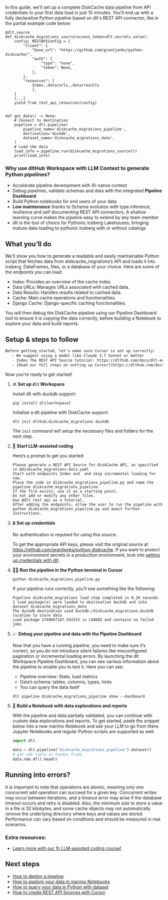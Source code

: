 In this guide, we'll set up a complete DiskCache data pipeline from API credentials to your first data load in just 10 minutes. You'll end up with a fully declarative Python pipeline based on dlt's REST API connector, like in the partial example code below:

```python-outcome
@dlt.source
def diskcache_migrations_source(access_token=dlt.secrets.value):
    config: RESTAPIConfig = {
        "client": {
            "base_url": "https://github.com/grantjenks/python-diskcache/",
            "auth": {
                "type": "none",
                "token": None,
            },
        },
        "resources": [
            Index,,data/urls,,data/results
            ],
    }
    [...]
    yield from rest_api_resources(config)


def get_data() -> None:
    # Connect to destination
    pipeline = dlt.pipeline(
        pipeline_name='diskcache_migrations_pipeline',
        destination='duckdb',
        dataset_name='diskcache_migrations_data', 
    )
    # Load the data
    load_info = pipeline.run(diskcache_migrations_source())
    print(load_info) 
```

### Why use dltHub Workspace with LLM Context to generate Python pipelines?

- Accelerate pipeline development with AI-native context
- Debug pipelines, validate schemas and data with the integrated **Pipeline Dashboard**
- Build Python notebooks for end users of your data
- **Low maintenance** thanks to Schema evolution with type inference, resilience and self documenting REST API connectors. A shallow learning curve makes the pipeline easy to extend by any team member
- dlt is the tool of choice for Pythonic Iceberg Lakehouses, bringing mature data loading to pythonic Iceberg with or without catalogs

## What you’ll do

We’ll show you how to generate a readable and easily maintainable Python script that fetches data from diskcache_migrations’s API and loads it into Iceberg, DataFrames, files, or a database of your choice. Here are some of the endpoints you can load:

- Index: Provides an overview of the cache index.
- Data URLs: Manages URLs associated with cached data.
- Data Results: Handles results related to cached data.
- Cache: Main cache operations and functionalities.
- Django Cache: Django-specific caching functionalities.

You will then debug the DiskCache pipeline using our Pipeline Dashboard tool to ensure it is copying the data correctly, before building a Notebook to explore your data and build reports.

## Setup & steps to follow

```default
Before getting started, let's make sure Cursor is set up correctly:
   - We suggest using a model like Claude 3.7 Sonnet or better
   - Index the REST API Source tutorial: https://dlthub.com/docs/dlt-ecosystem/verified-sources/rest_api/ and add it to context as **@dlt rest api**
   - [Read our full steps on setting up Cursor](https://dlthub.com/docs/dlt-ecosystem/llm-tooling/cursor-restapi#23-configuring-cursor-with-documentation)
```

Now you're ready to get started!

1. ⚙️ **Set up `dlt` Workspace**
    
    Install dlt with duckdb support:
    ```shell
    pip install dlt[workspace]
    ```

    Initialize a dlt pipeline with DiskCache support.
    ```shell
    dlt init dlthub:diskcache_migrations duckdb
    ```

    The `init` command will setup the necessary files and folders for the next step.
    
2. 🤠 **Start LLM-assisted coding**
    
    Here’s a prompt to get you started:
    
    ```prompt
    Please generate a REST API Source for DiskCache API, as specified in @diskcache_migrations-docs.yaml 
    Start with endpoints Index and  and skip incremental loading for now. 
    Place the code in diskcache_migrations_pipeline.py and name the pipeline diskcache_migrations_pipeline. 
    If the file exists, use it as a starting point. 
    Do not add or modify any other files. 
    Use @dlt rest api as a tutorial. 
    After adding the endpoints, allow the user to run the pipeline with python diskcache_migrations_pipeline.py and await further instructions.
    ```

    
3. 🔒 **Set up credentials** 
    
    No authentication is required for using this source.
    
    To get the appropriate API keys, please visit the original source at https://github.com/grantjenks/python-diskcache.
    If you want to protect your environment secrets in a production environment, look into [setting up credentials with dlt](https://dlthub.com/docs/walkthroughs/add_credentials).
    
4. 🏃‍♀️ **Run the pipeline in the Python terminal in Cursor**
    
    ```shell
    python diskcache_migrations_pipeline.py
    ```
    
    If your pipeline runs correctly, you’ll see something like the following:
    
    ```shell
    Pipeline diskcache_migrations load step completed in 0.26 seconds
    1 load package(s) were loaded to destination duckdb and into dataset diskcache_migrations_data
    The duckdb destination used duckdb:/diskcache_migrations.duckdb location to store data
    Load package 1749667187.541553 is LOADED and contains no failed jobs
    ```
    
5. 📈 **Debug your pipeline and data with the Pipeline Dashboard**

    Now that you have a running pipeline, you need to make sure it’s correct, so you do not introduce silent failures like misconfigured pagination or incremental loading errors. By launching the dlt Workspace Pipeline Dashboard, you can see various information about the pipeline to enable you to test it. Here you can see:
    - Pipeline overview: State, load metrics
    - Data’s schema: tables, columns, types, hints
    - You can query the data itself
    
    ```shell
    dlt pipeline diskcache_migrations_pipeline show --dashboard
    ```
    
6. 🐍 **Build a Notebook with data explorations and reports**

    With the pipeline and data partially validated, you can continue with custom data explorations and reports. To get started, paste the snippet below into a new marimo Notebook and ask your LLM to go from there. Jupyter Notebooks and regular Python scripts are supported as well.

    
    ```python
    import dlt

   data = dlt.pipeline("diskcache_migrations_pipeline").dataset()
   # get nde table as Pandas frame
   data.nde.df().head()
    ```

## Running into errors?

It is important to note that operations are atomic, meaning only one concurrent add operation can succeed for a given key. Concurrent writes may occur between iterations, and a timeout error may arise if the database timeout occurs and retry is disabled. Also, the minimum size to store a value in a file is 32 kilobytes, and some cache objects may not automatically remove the underlying directory where keys and values are stored. Performance can vary based on conditions and should be measured in real scenarios.

### Extra resources:

- [Learn more with our 1h LLM-assisted coding course!](https://www.youtube.com/watch?v=GGid70rnJuM)

## Next steps

- [How to deploy a pipeline](https://dlthub.com/docs/walkthroughs/deploy-a-pipeline)
- [How to explore your data in marimo Notebooks](https://dlthub.com/docs/general-usage/dataset-access/marimo)
- [How to query your data in Python with dataset](https://dlthub.com/docs/general-usage/dataset-access/dataset)
- [How to create REST API Sources with Cursor](https://dlthub.com/docs/dlt-ecosystem/llm-tooling/cursor-restapi)